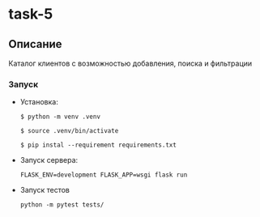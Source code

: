 # task-5

## Описание

Каталог клиентов с возможностью добавления, поиска и фильтрации

### Запуск
* Установка:

    `$ python -m venv .venv`

    `$ source .venv/bin/activate`

    `$ pip instal --requirement requirements.txt`

* Запуск сервера:
 
    `FLASK_ENV=development FLASK_APP=wsgi flask run`

* Запуск тестов

    `python -m pytest tests/`
    
